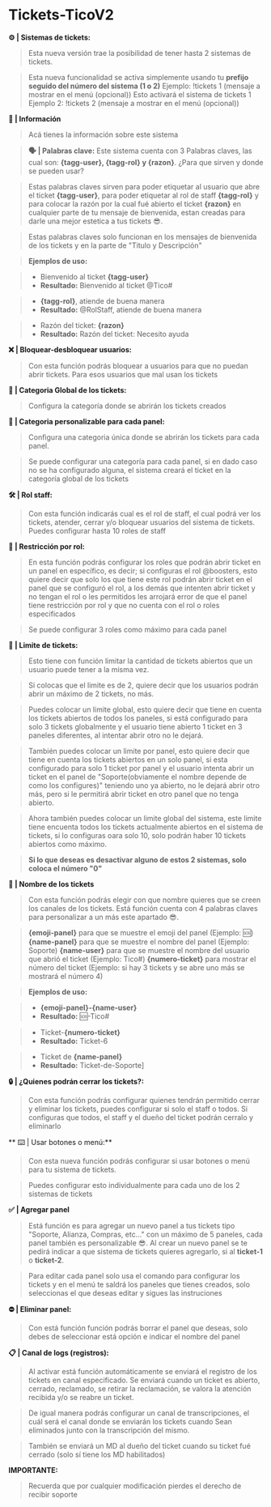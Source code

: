 # Tickets-TicoV2
**⚙️ | Sistemas de tickets:**
> Esta nueva versión trae la posibilidad de tener hasta 2 sistemas de tickets.

> Esta nueva funcionalidad se activa simplemente usando tu **prefijo seguido del número del sistema (1 o 2)**
> Ejemplo: !tickets 1 (mensaje a mostrar en el menú (opcional))
> Esto activará el sistema de tickets 1
> Ejemplo 2: !tickets 2 (mensaje a mostrar en el menú (opcional))

**📖 | Información**
> Acá tienes la información sobre este sistema

> **🗣️ | Palabras clave:**
Este sistema cuenta con 3 Palabras claves, las cual son: **{tagg-user}, {tagg-rol} y {razon}**. ¿Para que sirven y donde se pueden usar?

> Estas palabras claves sirven para poder etiquetar al usuario que abre el ticket **{tagg-user}**, para poder etiquetar al rol de staff **{tagg-rol}** y para colocar la razón por la cual fué abierto el ticket **{razon}** en cualquier parte de tu mensaje de bienvenida, estan creadas para darle una mejor estetica a tus tickets 😎.

> Estas palabras claves solo funcionan en los mensajes de bienvenida de los tickets y en la parte de "Titulo y Descripción"

> **__Ejemplos de uso:__**

> - Bienvenido al ticket **{tagg-user}**
> - **Resultado:** Bienvenido al ticket @Tico#

> - **{tagg-rol}**, atiende de buena manera
> - **Resultado:** @RolStaff, atiende de buena manera

> - Razón del ticket: **{razon}**
> - **Resultado:** Razón del ticket: Necesito ayuda

**❌ | Bloquear-desbloquear usuarios:**
> Con esta función podrás bloquear a usuarios para que no puedan abrir tickets. Para esos usuarios que mal usan los tickets

**📂 | Categoria Global de los tickets:**
> Configura la categoría donde se abrirán los tickets creados

**📂 | Categoria personalizable para cada panel:**
> Configura una categoria única donde se abrirán los tickets para cada panel.

> Se puede configurar una categoría para cada panel, si en dado caso no se ha configurado alguna, el sistema creará el ticket en la categoría global de los tickets

**🛠️ | Rol staff:**
> Con esta función indicarás cual es el rol de staff, el cual podrá ver los tickets, atender, cerrar y/o bloquear usuarios del sistema de tickets. Puedes configurar hasta 10 roles de staff

**🔧 | Restricción por rol:**
> En esta función podrás configurar los roles que podrán abrir ticket en un panel en específico, es decir; si configuras el rol @boosters, esto quiere decir que solo los que tiene este rol podrán abrir ticket en el panel que se configuró el rol, a los demás que intenten abrir ticket y no tengan el rol o les permitidos les arrojará error de que el panel tiene restricción por rol y que no cuenta con el rol o roles especificados

> Se puede configurar 3 roles como máximo para cada panel

**🎫 | Limite de tickets:**
> Esto tiene con función limitar la cantidad de tickets abiertos que un usuario puede tener a la misma vez.

> Si colocas que el limite es de 2, quiere decir que los usuarios podrán abrir un máximo de 2 tickets, no más.

> Puedes colocar un limite global, esto quiere decir que tiene en cuenta los tickets abiertos de todos los paneles, si está configurado para solo 3 tickets globalmente y el usuario tiene abierto 1 ticket en 3 paneles diferentes, al intentar abrir otro no le dejará.

> También puedes colocar un limite por panel, esto quiere decir que tiene en cuenta los tickets abiertos en un solo panel, si esta configurado para solo 1 ticket por panel y el usuario intenta abrir un ticket en el panel de "Soporte(obviamente el nombre depende de como los configures)" teniendo uno ya abierto, no le dejará abrir otro más, pero si le permitirá abrir ticket en otro panel que no tenga abierto.

> Ahora también puedes colocar un limite global del sistema, este limite tiene encuenta todos los tickets actualmente abiertos en el sistema de tickets, si lo configuras oara solo 10, solo podrán haber 10 tickets abiertos como máximo.

> **Si lo que deseas es desactivar alguno de estos 2 sistemas, solo coloca el número __"0"__**

**🪪 | Nombre de los tickets**
> Con esta función podrás elegir con que nombre quieres que se creen los canales de los tickets. Está función cuenta con 4 palabras claves para personalizar a un más este apartado 😎.

> **{emoji-panel}** para que se muestre el emoji del panel (Ejemplo: 🆘)
**{name-panel}** para que se muestre el nombre del panel (Ejemplo: Soporte)
**{name-user}** para que se muestre el nombre del usuario que abrió el ticket (Ejemplo: Tico#)
**{numero-ticket}** para mostrar el número del ticket (Ejemplo: si hay 3 tickets y se abre uno más se mostrará el número 4)
  
> **__Ejemplos de uso:__**

> - **{emoji-panel}-{name-user}**
> - **Resultado:** 🆘-Tico#

> - Ticket-**{numero-ticket}**
> - **Resultado:** Ticket-6

> - Ticket de **{name-panel}**
> - **Resultado:** Ticket-de-Soporte]

**🔒 | ¿Quienes podrán cerrar los tickets?:**
> Con esta función podrás configurar quienes tendrán permitido cerrar y eliminar los tickets, puedes configurar si solo el staff o todos. Si configuras que todos, el staff y el dueño del ticket podrán cerralo y eliminarlo

** ⌨️ | Usar botones o menú:**
> Con esta nueva función podrás configurar si usar botones o menú para tu sistema de tickets.

> Puedes configurar esto individualmente para cada uno de los 2 sistemas de tickets

**✅ | Agregar panel**
> Está función es para agregar un nuevo panel a tus tickets tipo "Soporte, Alianza, Compras, etc..." con un máximo de 5 paneles, cada panel también es personalizable 😎. Al crear un nuevo panel se te pedirá indicar a que sistema de tickets quieres agregarlo, si al **ticket-1** o **ticket-2**.

> Para editar cada panel solo usa el comando para configurar los tickets y en el menú te saldrá los paneles que tienes creados, solo seleccionas el que deseas editar y sigues las instruciones

**⛔ | Eliminar panel:**
> Con está función función podrás borrar el panel que deseas, solo debes de seleccionar está opción e indicar el nombre del panel

**📋 | Canal de logs (registros):**
> Al activar está función automáticamente se enviará el registro de los tickets en canal especificado. Se enviará cuando un ticket es abierto, cerrado, reclamado, se retirar la reclamación, se valora la atención recibida y/o se reabre un ticket.

> De igual manera podrás configurar un canal de transcripciones, el cuál será el canal donde se enviarán los tickets cuando Sean eliminados junto con la transcripción del mismo.

> También se enviará un MD al dueño del ticket cuando su ticket fué cerrado (solo sí tiene los MD habilitados)


**IMPORTANTE:** 
> Recuerda que por cualquier modificación pierdes el derecho de recibir soporte

